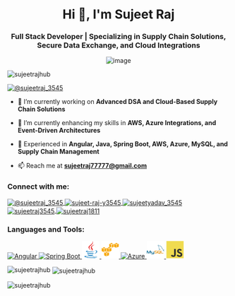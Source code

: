 <h1 align="center">Hi 👋, I'm Sujeet Raj</h1>
<h3 align="center">Full Stack Developer | Specializing in Supply Chain Solutions, Secure Data Exchange, and Cloud Integrations</h3>

<p align="center"> 
  <img src="https://thumbs.dreamstime.com/b/web-development-coding-programming-internet-technology-business-concept-web-development-coding-programming-internet-technology-121903546.jpg" alt="image" />
</p>

<p align="left"> 
  <img src="https://komarev.com/ghpvc/?username=sujeetrajhub&label=Profile%20views&color=0e75b6&style=flat" alt="sujeetrajhub" /> 
</p>

<p align="left"> 
  <a href="https://twitter.com/sujeetraj_3545" target="blank">
    <img src="https://img.shields.io/twitter/follow/sujeetraj_3545?logo=twitter&style=for-the-badge" alt="@sujeetraj_3545" />
  </a> 
</p>

- 🔭 I’m currently working on **Advanced DSA and Cloud-Based Supply Chain Solutions**

- 🌱 I’m currently enhancing my skills in **AWS, Azure Integrations, and Event-Driven Architectures**

- 💼 Experienced in **Angular, Java, Spring Boot, AWS, Azure, MySQL, and Supply Chain Management**

- 📫 Reach me at **sujeetraj77777@gmail.com**

<h3 align="left">Connect with me:</h3>
<p align="left">
  <a href="https://twitter.com/sujeetraj_3545" target="blank">
    <img align="center" src="https://raw.githubusercontent.com/rahuldkjain/github-profile-readme-generator/master/src/images/icons/Social/twitter.svg" alt="@sujeetraj_3545" height="30" width="40" />
  </a>
  <a href="https://linkedin.com/in/sujeet-raj-y3545" target="blank">
    <img align="center" src="https://raw.githubusercontent.com/rahuldkjain/github-profile-readme-generator/master/src/images/icons/Social/linked-in-alt.svg" alt="sujeet-raj-y3545" height="30" width="40" />
  </a>
  <a href="https://instagram.com/sujeetyadav_3545" target="blank">
    <img align="center" src="https://raw.githubusercontent.com/rahuldkjain/github-profile-readme-generator/master/src/images/icons/Social/instagram.svg" alt="sujeetyadav_3545" height="30" width="40" />
  </a>
  <a href="https://www.leetcode.com/sujeetraj3545" target="blank">
    <img align="center" src="https://raw.githubusercontent.com/rahuldkjain/github-profile-readme-generator/master/src/images/icons/Social/leet-code.svg" alt="sujeetraj3545" height="30" width="40" />
  </a>
  <a href="https://auth.geeksforgeeks.org/user/sujeetraj1811" target="blank">
    <img align="center" src="https://raw.githubusercontent.com/rahuldkjain/github-profile-readme-generator/master/src/images/icons/Social/geeks-for-geeks.svg" alt="sujeetraj1811" height="30" width="40" />
  </a>
</p>

<h3 align="left">Languages and Tools:</h3>
<p align="left"> 
  <a href="https://angular.io/" target="_blank" rel="noreferrer">
    <img src="https://angular.io/assets/images/logos/angular/angular.svg" alt="Angular" width="40" height="40" />
  </a>
  <a href="https://spring.io/" target="_blank" rel="noreferrer">
    <img src="https://www.vectorlogo.zone/logos/springio/springio-icon.svg" alt="Spring Boot" width="40" height="40" />
  </a>
  <a href="https://www.java.com/" target="_blank" rel="noreferrer">
    <img src="https://raw.githubusercontent.com/devicons/devicon/master/icons/java/java-original.svg" alt="Java" width="40" height="40" />
  </a>
  <a href="https://aws.amazon.com/" target="_blank" rel="noreferrer">
    <img src="https://raw.githubusercontent.com/devicons/devicon/master/icons/amazonwebservices/amazonwebservices-original.svg" alt="AWS" width="40" height="40" />
  </a>
  <a href="https://azure.microsoft.com/" target="_blank" rel="noreferrer">
    <img src="https://www.vectorlogo.zone/logos/microsoft_azure/microsoft_azure-icon.svg" alt="Azure" width="40" height="40" />
  </a>
  <a href="https://www.mysql.com/" target="_blank" rel="noreferrer">
    <img src="https://raw.githubusercontent.com/devicons/devicon/master/icons/mysql/mysql-original-wordmark.svg" alt="MySQL" width="40" height="40" />
  </a>
  <a href="https://developer.mozilla.org/en-US/docs/Web/JavaScript" target="_blank" rel="noreferrer">
    <img src="https://raw.githubusercontent.com/devicons/devicon/master/icons/javascript/javascript-original.svg" alt="JavaScript" width="40" height="40" />
  </a>
</p>

<p><img align="left" src="https://github-readme-stats.vercel.app/api/top-langs?username=sujeetrajhub&show_icons=true&locale=en&layout=compact" alt="sujeetrajhub" /></p>

<p>&nbsp;<img align="center" src="https://github-readme-stats.vercel.app/api?username=sujeetrajhub&show_icons=true&locale=en" alt="sujeetrajhub" /></p>

<p><img align="center" src="https://github-readme-streak-stats.herokuapp.com/?user=sujeetrajhub&" alt="sujeetrajhub" /></p>
